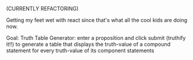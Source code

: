 (CURRENTLY REFACTORING)

Getting my feet wet with react since that's what all the cool kids are doing now. 

Goal: Truth Table Generator: enter a proposition and click submit (truthify it!!) to generate a table that displays the truth-value of a compound statement for every truth-value of its component statements 
